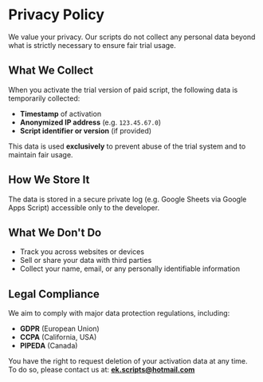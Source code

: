 # Privacy Policy

We value your privacy. Our scripts do not collect any personal data beyond what is strictly necessary to ensure fair trial usage.

## What We Collect

When you activate the trial version of paid script, the following data is temporarily collected:

- **Timestamp** of activation  
- **Anonymized IP address** (e.g. `123.45.67.0`)  
- **Script identifier or version** (if provided)

This data is used **exclusively** to prevent abuse of the trial system and to maintain fair usage.

## How We Store It

The data is stored in a secure private log (e.g. Google Sheets via Google Apps Script) accessible only to the developer.

## What We Don't Do

- Track you across websites or devices  
- Sell or share your data with third parties  
- Collect your name, email, or any personally identifiable information

## Legal Compliance

We aim to comply with major data protection regulations, including:

- **GDPR** (European Union)  
- **CCPA** (California, USA)  
- **PIPEDA** (Canada)

You have the right to request deletion of your activation data at any time.  
To do so, please contact us at: **ek.scripts@hotmail.com**
